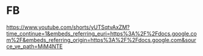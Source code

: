 # FB
https://www.youtube.com/shorts/yUTSqtvAxZM?time_continue=1&embeds_referring_euri=https%3A%2F%2Fdocs.google.com%2F&embeds_referring_origin=https%3A%2F%2Fdocs.google.com&source_ve_path=MjM4NTE
